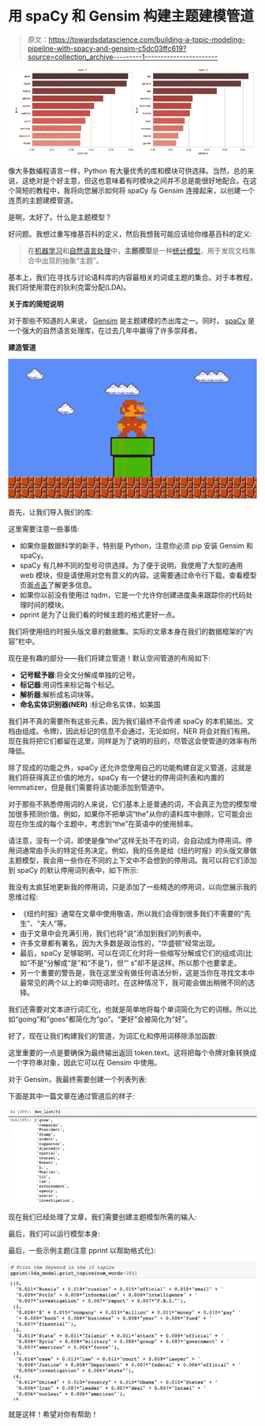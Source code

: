 # 用 spaCy 和 Gensim 构建主题建模管道

> 原文：<https://towardsdatascience.com/building-a-topic-modeling-pipeline-with-spacy-and-gensim-c5dc03ffc619?source=collection_archive---------1----------------------->

![](img/03a19b75eb1ca6b765bbba451c76ed53.png)

像大多数编程语言一样，Python 有大量优秀的库和模块可供选择。当然，总的来说，这绝对是个好主意，但这也意味着有时模块之间并不总是能很好地配合。在这个简短的教程中，我将向您展示如何将 spaCy 与 Gensim 连接起来，以创建一个连贯的主题建模管道。

是啊，太好了。什么是主题模型？

好问题。我想过重写维基百科的定义，然后我想我可能应该给你维基百科的定义:

> 在[机器学习](https://en.wikipedia.org/wiki/Machine_learning)和[自然语言处理](https://en.wikipedia.org/wiki/Natural_language_processing)中，**主题模型**是一种[统计模型](https://en.wikipedia.org/wiki/Statistical_model)，用于发现文档集合中出现的抽象“主题”。

基本上，我们在寻找与讨论语料库的内容最相关的词或主题的集合。对于本教程，我们将使用潜在的狄利克雷分配(LDA)。

**关于库的简短说明**

对于那些不知道的人来说， [Gensim](https://radimrehurek.com/gensim/) 是主题建模的杰出库之一。同时， [spaCy](https://spacy.io/) 是一个强大的自然语言处理库，在过去几年中赢得了许多崇拜者。

**建造管道**

![](img/1b96f9006caa7e60de8950d8248b5a14.png)

首先，让我们导入我们的库:

这里需要注意一些事情:

*   如果你是数据科学的新手，特别是 Python，注意你必须 pip 安装 Gensim 和 spaCy。
*   spaCy 有几种不同的型号可供选择。为了便于说明，我使用了大型的通用 web 模块，但是请使用对您有意义的内容。这需要通过命令行下载。查看模型页面[点击](https://spacy.io/models)了解更多信息。
*   如果你以前没有使用过 tqdm，它是一个允许你创建进度条来跟踪你的代码处理时间的模块。
*   pprint 是为了让我们看的时候主题的格式更好一点。

我们将使用纽约时报头版文章的数据集。实际的文章本身在我们的数据框架的“内容”栏中。

现在是有趣的部分——我们将建立管道！默认空间管道的布局如下:

*   **记号赋予器**:将全文分解成单独的记号。
*   **标记器**:用词性来标记每个标记。
*   **解析器**:解析成名词块等。
*   **命名实体识别器(NER)** :标记命名实体，如美国

我们并不真的需要所有这些元素，因为我们最终不会传递 spaCy 的本机输出。文档由组成。令牌)，因此标记的信息不会通过。无论如何，NER 将会对我们有用。现在我将把它们都留在这里，同样是为了说明的目的，尽管这会使管道的效率有所降低。

除了现成的功能之外，spaCy 还允许您使用自己的功能构建自定义管道，这就是我们将获得真正价值的地方。spaCy 有一个健壮的停用词列表和内置的 lemmatizer，但是我们需要将该功能添加到管道中。

对于那些不熟悉停用词的人来说，它们基本上是普通的词，不会真正为您的模型增加很多预测价值。例如，如果你不把单词“the”从你的语料库中删除，它可能会出现在你生成的每个主题中，考虑到“the”在英语中的使用频率。

请注意，没有一个词，即使是像“the”这样无处不在的词，会自动成为停用词。停用词通常由手头的特定任务决定。例如，我的任务是给《纽约时报》的头版文章做主题模型，我会用一些你在不同的上下文中不会想到的停用词。我可以将它们添加到 spaCy 的默认停用词列表中，如下所示:

我没有太疯狂地更新我的停用词，只是添加了一些精选的停用词，以向您展示我的思维过程:

*   《纽约时报》通常在文章中使用敬语，所以我们会得到很多我们不需要的“先生”、“夫人”等。
*   由于文章中会充满引用，我们也将“说”添加到我们的列表中。
*   许多文章都有署名，因为大多数是政治性的，“华盛顿”经常出现。
*   最后，spaCy 足够聪明，可以在词汇化时将一些缩写分解成它们的组成词(比如“不是”分解成“是”和“不是”)，但“' s”却不是这样。所以那个也要拿走。
*   另一个重要的警告是，我在这里没有做任何语法分析，这是当你在寻找文本中最常见的两个以上的单词短语时。在这种情况下，我可能会做出稍微不同的选择。

我们还需要对文本进行词汇化，也就是简单地将每个单词简化为它的词根。所以比如“going”和“goes”都简化为“go”。“更好”会被简化为“好”。

好了，现在让我们构建我们的管道，为词汇化和停用词移除添加函数:

这里重要的一点是要确保为最终输出返回 token.text。这将把每个令牌对象转换成一个字符串对象，因此它可以在 Gensim 中使用。

对于 Gensim，我最终需要创建一个列表列表:

下面是其中一篇文章在通过管道后的样子:

![](img/ba417d22278915841cd65d6280f0b83e.png)

现在我们已经处理了文章，我们需要创建主题模型所需的输入:

最后，我们可以运行模型本身:

最后，一些示例主题(注意 pprint 以帮助格式化):

![](img/c18c578c57e852977be3b1c6fe3f2eaa.png)

就是这样！希望对你有帮助！